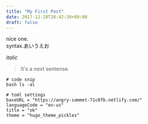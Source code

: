 ```yaml
---
title: "My First Post"
date: 2017-12-20T20:42:30+09:00
draft: false
---
```



nice one.  
syntax.あいうえお


*italic*

> It's a next sentense.  

    # code snip
    bash ls -al

    # toml settings
    baseURL = "https://angry-sammet-71c8fb.netlify.com/"
    languageCode = "en-us"
    title = "ok"
    theme = "hugo_theme_pickles"


